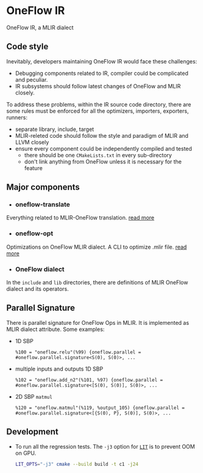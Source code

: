 # OneFlow IR

OneFlow IR, a MLIR dialect

## Code style

Inevitably, developers maintaining OneFlow IR would face these challenges:
- Debugging components related to IR, compiler could be complicated and peculiar.
- IR subsystems should follow latest changes of OneFlow and MLIR closely.

To address these problems,
within the IR source code directory,
there are some rules must be enforced for all the optimizers, importers, exporters, runners:
- separate library, include, target
- MLIR-releted code should follow the style and paradigm of MLIR and LLVM closely
- ensure every component could be independently compiled and tested
    - there should be one `CMakeLists.txt` in every sub-directory
    - don't link anything from OneFlow unless it is necessary for the feature

## Major components
- ### oneflow-translate
Everything related to MLIR-OneFlow translation. [read more](oneflow-translate/README.md)

- ### oneflow-opt
Optimizations on OneFlow MLIR dialect. A CLI to optimize .mlir file. [read more](oneflow-opt/README.md)

- ### OneFlow dialect
In the `include` and `lib` directories, there are definitions of MLIR OneFlow dialect and its operators.

## Parallel Signature
There is parallel signature for OneFlow Ops in MLIR. It is implemented as MLIR dialect attribute. Some examples:
- 1D SBP
    ```mlir
    %100 = "oneflow.relu"(%99) {oneflow.parallel = #oneflow.parallel.signature<S(0), S(0)>, ...
    ```
- multiple inputs and outputs 1D SBP
    ```mlir
    %102 = "oneflow.add_n2"(%101, %97) {oneflow.parallel = #oneflow.parallel.signature<[S(0), S(0)], S(0)>, ...
    ```
- 2D SBP `matmul`
    ```
    %120 = "oneflow.matmul"(%119, %output_105) {oneflow.parallel = #oneflow.parallel.signature<[{S(0), P}, S(0)], S(0)>, ...
    ```

## Development

- To run all the regression tests. The `-j3` option for [`LIT`](https://llvm.org/docs/CommandGuide/lit.html) is to prevent OOM on GPU.
    ```bash
    LIT_OPTS="-j3" cmake --build build -t c1 -j24
    ```
